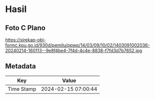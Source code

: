 # Hasil

## Foto C Plano

https://sirekap-obj-formc.kpu.go.id/930d/pemilu/ppwp/14/03/09/10/02/1403091002036-20240214-160113--9e8f4be4-7f4d-4c4e-8838-f7fd3d7b7652.jpg


## Metadata

| Key        | Value               |
| ---------- | ------------------- |
| Time Stamp | 2024-02-15 07:00:44 |



